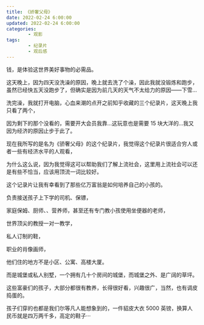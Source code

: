 ```yaml
---
title: 《娇奢父母》
date: 2022-02-24 6:00:00
updated: 2022-02-24 6:00:00
categories:
        - 观影
tags:
        - 纪录片
        - 观后感
---
```


钱，是体验这世界美好事物的必需品。

这天晚上，因为四天没洗澡的原因，晚上就去洗了个澡，因此我就没锻炼和跑步，虽然已经快五天没跑步了，但确实是因为前几天的天气不太给力的原因——下雪...

洗完澡，我就打开电脑，心血来潮的点开之前知乎收藏的三个纪录片，这天晚上我只看了两个，

因为剩下的那个没看的，需要开大会员我靠...这玩意也是需要 15 块大洋的...我又因为经济的原因止步于此了。

现在我所写的是名为《骄奢父母》的这个纪录片，我觉得这个纪录片很适合穷人或者一些有经济水平的人观看，

为什么这么说，因为我觉得这可以帮助我们了解上流社会，这里用上流社会可以还是有些不恰当，应该用顶流一词比较好。

这个记录片让我有幸看到了那些亿万富翁是如何培养自己的小孩的。

负责接送孩子上下学的司机、保镖，

家庭保姆、厨师、、营养师，甚至还有专门教小孩使用坐便器的老师，

世界顶尖的教授一对一教学，

私人订制的鞋，

职业的肖像画师，

他们住的地方不是小区、公寓、高楼大厦。

而是城堡或私人别墅，一个拥有几十个房间的城堡，而城堡之外、是广阔的草坪。

这些富豪们的孩子，大部分都很有教养，长得很好看，兴趣很广，当然，也有调皮捣蛋的。

孩子们穿的也都是我们尔等凡人能想象到的，一件貂皮大衣 5000 英镑，换算人民币就是四万两千多，高定的鞋子···
